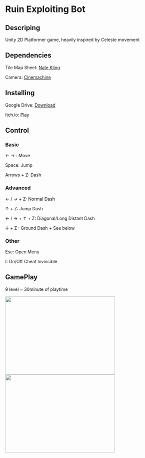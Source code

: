 # Ruin Exploiting Bot




## Descriping
Unity 2D Platformer game, heavily inspired by Celeste movement
## Dependencies
Tile Map Sheet: [Nate Kling](https://twitter.com/natekling)

Camera: [Cinemachine](https://unity.com/unity/features/editor/art-and-design/cinemachine)

## Installing
Google Drive: [Download](https://drive.google.com/drive/u/1/folders/1OHYwgrzXo2k8ms6lgSYTcn1jcWtcm-l4)

Itch.io: [Play](https://biyastogames.itch.io/reb)

## Control
### Basic 
← → : Move

Space: Jump

Arrows + Z: Dash

### Advanced

← / → + Z: Normal Dash

↑ + Z: Jump Dash

← / → + ↑ + Z: Diagonal/Long Distant Dash

↓	+ Z : Ground Dash + See below
### Other

Ese: Open Menu

I: On/Off Cheat Invincible

## GamePlay
 9 level ~ 30minute of playtime
 
<a href="url"><img src="https://user-images.githubusercontent.com/58619678/147753800-d712d9a2-c5a4-4a94-9ce1-5a67a7dfcaac.gif" align="left" height="250" width="350" ></a>

<a href="url"><img src="https://user-images.githubusercontent.com/58619678/147753904-d43117b3-ed81-4140-a77f-4877c7e86463.gif" align="left" height="250" width="350" ></a>







